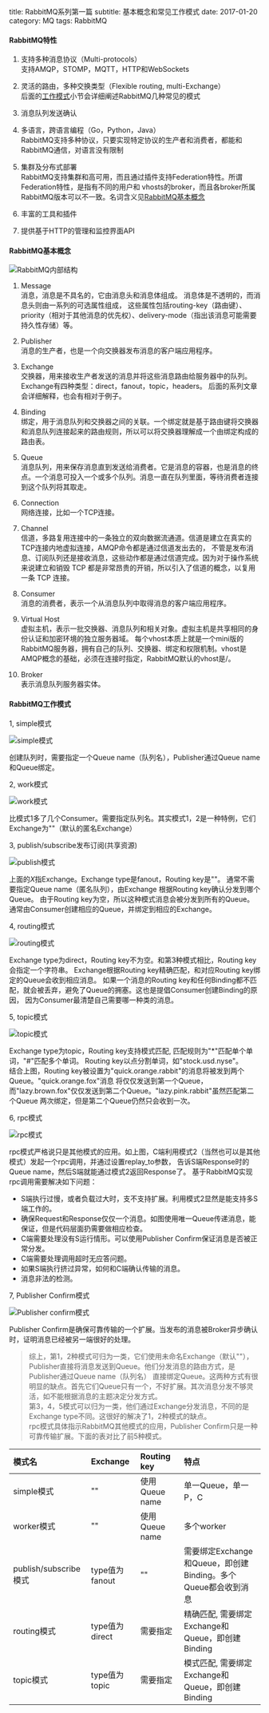 title: RabbitMQ系列第一篇
subtitle: 基本概念和常见工作模式
date: 2017-01-20
category: MQ
tags: RabbitMQ

#### RabbitMQ特性

1. 支持多种消息协议（Multi-protocols）<br/>
支持AMQP，STOMP，MQTT，HTTP和WebSockets

2. 灵活的路由，多种交换类型（Flexible routing, multi-Exchange）<br/>
后面的[工作模式](#rabbitmq-work-mode)小节会详细阐述RabbitMQ几种常见的模式

3. 消息队列发送确认

4. 多语言，跨语言编程（Go，Python，Java）<br/>
RabbitMQ支持多种协议，只要实现特定协议的生产者和消费者，都能和RabbitMQ通信，对语言没有限制

5. 集群及分布式部署<br/>
RabbitMQ支持集群和高可用，而且通过插件支持Federation特性。所谓Federation特性，是指有不同的用户和
vhosts的broker，而且各broker所属RabbitMQ版本可以不一致。名词含义见[RabbitMQ基本概念](#rabbitmq-concept)

6. 丰富的工具和插件

7. 提供基于HTTP的管理和监控界面API

#### <span id="rabbitmq-concept">RabbitMQ基本概念</span>

![RabbitMQ内部结构]({static}/images/rabbitmq.webp)

1. Message<br/>
消息，消息是不具名的，它由消息头和消息体组成。 消息体是不透明的，而消息头则由一系列的可选属性组成，
这些属性包括routing-key（路由键）、priority（相对于其他消息的优先权）、delivery-mode（指出该消息可能需要持久性存储）等。

2. Publisher<br/>
消息的生产者，也是一个向交换器发布消息的客户端应用程序。

3. Exchange<br/>
交换器，用来接收生产者发送的消息并将这些消息路由给服务器中的队列。Exchange有四种类型：direct，fanout，topic，headers。
后面的系列文章会详细解释，也会有相对于例子。

4. Binding<br/>
绑定，用于消息队列和交换器之间的关联。一个绑定就是基于路由键将交换器和消息队列连接起来的路由规则，所以可以将交换器理解成一个由绑定构成的路由表。

5. Queue<br/>
消息队列，用来保存消息直到发送给消费者。它是消息的容器，也是消息的终点。一个消息可投入一个或多个队列。消息一直在队列里面，等待消费者连接到这个队列将其取走。

6. Connection<br/>
网络连接，比如一个TCP连接。

7. Channel<br/>
信道，多路复用连接中的一条独立的双向数据流通道。信道是建立在真实的TCP连接内地虚拟连接，AMQP命令都是通过信道发出去的，
不管是发布消息、订阅队列还是接收消息，这些动作都是通过信道完成。因为对于操作系统来说建立和销毁 TCP 都是非常昂贵的开销，所以引入了信道的概念，以复用一条 TCP 连接。

8. Consumer<br/>
消息的消费者，表示一个从消息队列中取得消息的客户端应用程序。

9. Virtual Host<br/>
虚拟主机，表示一批交换器、消息队列和相关对象。虚拟主机是共享相同的身份认证和加密环境的独立服务器域。
每个vhost本质上就是一个mini版的RabbitMQ服务器，拥有自己的队列、交换器、绑定和权限机制。vhost是AMQP概念的基础，必须在连接时指定，RabbitMQ默认的vhost是/。

10. Broker<br/>
表示消息队列服务器实体。

#### <span id="rabbitmq-work-mode">RabbitMQ工作模式</span>
1, simple模式

![simple模式]({static}/images/rabbitmq-simple-mode.webp)

创建队列时，需要指定一个Queue name（队列名），Publisher通过Queue name和Queue绑定。

2, work模式

![work模式]({static}/images/rabbitmq-work-mode.webp)

比模式1多了几个Consumer。需要指定队列名。其实模式1，2是一种特例，它们Exchange为""（默认的匿名Exchange）

3, publish/subscribe发布订阅(共享资源)

![publish模式]({static}/images/rabbitmq-publish-mode.webp)

上面的*X*指Exchange。Exchange type是fanout，Routing key是""。
通常不需要指定Queue name（匿名队列），由Exchange 根据Routing key确认分发到哪个Queue。
由于Routing key为空，所以这种模式消息会被分发到所有的Queue。通常由Consumer创建相应的Queue，并绑定到相应的Exchange。

4, routing模式

![routing模式]({static}/images/rabbitmq-route-mode.webp)

Exchange type为direct，Routing key不为空。和第3种模式相比，Routing key会指定一个字符串。
Exchange根据Routing key精确匹配，和对应Routing key绑定的Queue会收到相应消息。
如果一个消息的Routing key和任何Binding都不匹配，就会被丢弃，避免了Queue的拥塞。这也是提倡Consumer创建Binding的原因，
因为Consumer最清楚自己需要哪一种类的消息。

5, topic模式

![topic模式]({static}/images/rabbitmq-topic-mode.webp)

Exchange type为topic，Routing key支持模式匹配, 匹配规则为"*"匹配单个单词，"#"匹配多个单词。
Routing key以点分割单词，如"stock.usd.nyse"。<br/>
结合上图，Routing key被设置为"quick.orange.rabbit"的消息将被发到两个Queue。"quick.orange.fox"消息
将仅仅发送到第一个Queue，而"lazy.brown.fox"仅仅发送到第二个Queue。"lazy.pink.rabbit"虽然匹配第二个Queue
两次绑定，但是第二个Queue仍然只会收到一次。

6, rpc模式

![rpc模式]({static}/images/rabbitmq-rpc-mode.webp)

rpc模式严格说只是其他模式的应用。如上图，C端利用模式2（当然也可以是其他模式）发起一个rpc调用，并通过设置replay_to参数，
告诉S端Response时的Queue name，然后S端就能通过模式2返回Response了。
基于RabbitMQ实现rpc调用需要解决如下问题：<br/>

- S端执行过慢，或者负载过大时，支不支持扩展。利用模式2显然是能支持多S端工作的。
- 确保Request和Response仅仅一个消息。如图使用唯一Queue传递消息，能保证，但是代码层面扔需要做相应检查。
- C端需要处理没有S运行情形。可以使用Publisher Confirm保证消息是否被正常分发。
- C端需要处理调用超时无应答问题。
- 如果S端执行挤过异常，如何和C端确认传输的消息。
- 消息非法的检测。

7, Publisher Confirm模式

![Publisher confirm模式]({static}/images/rabbitmq-rpc-mode.webp)

Publisher Confirm是确保可靠传输的一个扩展。当发布的消息被Broker异步确认时，证明消息已经被另一端很好的处理。

>综上，第1，2种模式可归为一类，它们使用未命名Exchange（默认""），Publisher直接将消息发送到Queue。他们分发消息的路由方式，是Publisher通过Queue name（队列名）
直接绑定Queue。这两种方式有很明显的缺点。首先它们Queue只有一个，不好扩展。其次消息分发不够灵活，如不能根据消息的主题决定分发方式。<br/>
第3，4，5模式可以归为一类，他们通过Exchange分发消息，不同的是Exchange type不同。这很好的解决了1，2种模式的缺点。<br/>
rpc模式具体指示RabbitMQ其他模式的应用，Publisher Confirm只是一种可靠传输扩展。下面的表对比了前5种模式。

| 模式名 | Exchange | Routing key | 特点 |
|:------|:---------|:------------|:-----|
| simple模式 | "" | 使用Queue name | 单一Queue，单一P，C |
| worker模式 | "" | 使用Queue name | 多个worker |
| publish/subscribe模式 | type值为fanout | "" | 需要绑定Exchange和Queue，即创建Binding。多个Queue都会收到消息|
| routing模式 | type值为direct | 需要指定 | 精确匹配, 需要绑定Exchange和Queue，即创建Binding |
| topic模式 | type值为topic | 需要指定 | 模式匹配, 需要绑定Exchange和Queue，即创建Binding |
